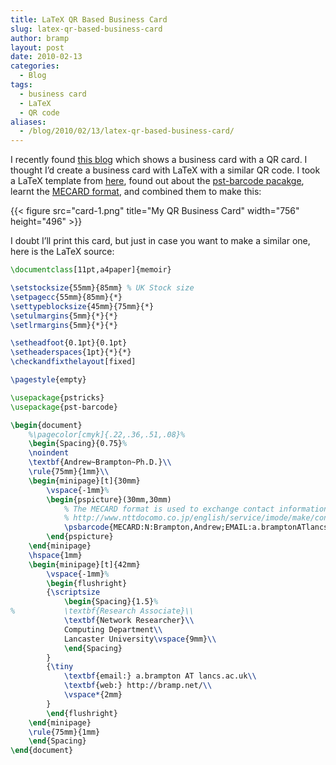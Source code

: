 ```yaml
---
title: LaTeX QR Based Business Card
slug: latex-qr-based-business-card
author: bramp
layout: post
date: 2010-02-13
categories:
  - Blog
tags:
  - business card
  - LaTeX
  - QR code
aliases:
  - /blog/2010/02/13/latex-qr-based-business-card/
---
```

I recently found [this blog][1] which shows a business card with a QR card. I thought I&#8217;d create a business card with LaTeX with a similar QR code. I took a LaTeX template from [here][2], found out about the [pst-barcode pacakge][3], learnt the [MECARD format][4], and combined them to make this:

<!-- TODO link to card-1.pdf -->
{{< figure src="card-1.png" title="My QR Business Card" width="756" height="496" >}}


I doubt I&#8217;ll print this card, but just in case you want to make a similar one, here is the LaTeX source:

```latex
\documentclass[11pt,a4paper]{memoir}

\setstocksize{55mm}{85mm} % UK Stock size
\setpagecc{55mm}{85mm}{*}
\settypeblocksize{45mm}{75mm}{*}
\setulmargins{5mm}{*}{*}
\setlrmargins{5mm}{*}{*}

\setheadfoot{0.1pt}{0.1pt}
\setheaderspaces{1pt}{*}{*}
\checkandfixthelayout[fixed]

\pagestyle{empty}

\usepackage{pstricks}
\usepackage{pst-barcode}

\begin{document}
    %\pagecolor[cmyk]{.22,.36,.51,.08}%
    \begin{Spacing}{0.75}%
    \noindent
    \textbf{Andrew~Brampton~Ph.D.}\\
    \rule{75mm}{1mm}\\
    \begin{minipage}[t]{30mm}
        \vspace{-1mm}%
        \begin{pspicture}(30mm,30mm)
            % The MECARD format is used to exchange contact information. More information at:
            % http://www.nttdocomo.co.jp/english/service/imode/make/content/barcode/function/application/addressbook/index.html
            \psbarcode{MECARD:N:Brampton,Andrew;EMAIL:a.bramptonATlancs.ac.uk;URL:http://bramp.net;;}{eclevel=L width=1.181 height=1.181}{qrcode}
        \end{pspicture}
    \end{minipage}
    \hspace{1mm}
    \begin{minipage}[t]{42mm}
        \vspace{-1mm}%
        \begin{flushright}
        {\scriptsize
            \begin{Spacing}{1.5}%
%           \textbf{Research Associate}\\
            \textbf{Network Researcher}\\
            Computing Department\\
            Lancaster University\vspace{9mm}\\
            \end{Spacing}
        }
        {\tiny
            \textbf{email:} a.brampton AT lancs.ac.uk\\
            \textbf{web:} http://bramp.net/\\
            \vspace*{2mm}
        }
        \end{flushright}
    \end{minipage}
    \rule{75mm}{1mm}
    \end{Spacing}
\end{document}
```

 [1]: http://forthescience.org/blog/2010/02/02/my-business-card-with-qr-code-geeky/
 [2]: http://blog.widmann.org.uk/2009/05/27/1297/
 [3]: http://www.tug.org/texmf-dist/doc/generic/pst-barcode/pst-barcode-doc.pdf
 [4]: https://www.nttdocomo.co.jp/english/service/developer/make/content/barcode/function/application/addressbook/
